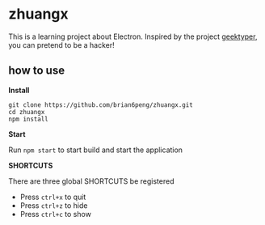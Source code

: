 # zhuangx
This is a learning project about Electron. Inspired by the project [geektyper](http://geektyper.com/), you can pretend to be a hacker!

## how to use
**Install**

```
git clone https://github.com/brian6peng/zhuangx.git
cd zhuangx
npm install
```
**Start**

Run `npm start` to start build and start the application

**SHORTCUTS**

There are three global SHORTCUTS be registered

- Press `ctrl+x` to quit
- Press `ctrl+z` to hide
- Press `ctrl+c` to show


